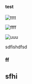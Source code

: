 #### test

![tttt](img/tttt.png)

![ffff](img/ffff.png)

![uuu](img/uuu.png)

sdfishdfsd


### ff


## sfhi
